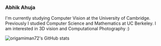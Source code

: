 ### Abhik Ahuja

I'm currently studying Computer Vision at the University of Cambridge. Previously I studied Computer Science and Mathematics at UC Berkeley. I am interested in 3D vision and Computational Photography :)

![origamiman72's GitHub stats](https://github-readme-stats.vercel.app/api?username=origamiman72&hide_rank=true&hide_border=true&show_icons=true)

<!--
**origamiman72/origamiman72** is a ✨ _special_ ✨ repository because its `README.md` (this file) appears on your GitHub profile.

Here are some ideas to get you started:

- 🔭 I’m currently working on ...
- 🌱 I’m currently learning ...
- 👯 I’m looking to collaborate on ...
- 🤔 I’m looking for help with ...
- 💬 Ask me about ...
- 📫 How to reach me: ...
- 😄 Pronouns: ...
- ⚡ Fun fact: ...
-->
